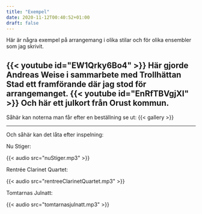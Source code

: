 ```yaml
---
title: "Exempel"
date: 2020-11-12T00:40:52+01:00
draft: false
---
```



Här är några exempel på arrangemang i olika stilar och för olika ensembler som jag skrivit.

{{< youtube id="EW1Qrky6Bo4" >}}
Här gjorde Andreas Weise i sammarbete med Trollhättan Stad ett framförande där jag stod för arrangemanget.
{{< youtube id="EnRfTBVgjXI" >}}
Och här ett julkort från Orust kommun.
---

Såhär kan noterna man får efter en beställning se ut:
{{< gallery >}}

---

Och såhär kan det låta efter inspelning:

Nu Stiger:

{{< audio src="nuStiger.mp3" >}}

Rentrée Clarinet Quartet:

{{< audio src="rentreeClarinetQuartet.mp3" >}}

Tomtarnas Julnatt:

{{< audio src="tomtarnasjulnatt.mp3" >}}

